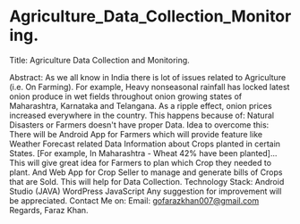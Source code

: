 # Agriculture_Data_Collection_Monitoring.
Title: Agriculture Data Collection and Monitoring.

Abstract: 
    As we all know in India there is lot of issues related to Agriculture (i.e. On Farming). For example,  Heavy nonseasonal rainfall has locked latest onion produce in wet fields throughout onion growing states of Maharashtra, Karnataka and Telangana. As a ripple effect, onion prices increased everywhere in the country.
This happens because of:
Natural Disasters or
Farmers doesn't have proper Data.
Idea to overcome this:
There will be Android App for Farmers which will provide feature like Weather Forecast  related Data Information about Crops planted in certain States. [For example, In Maharashtra - Wheat 42% have been planted]... This will give great idea for Farmers to plan which Crop they needed to plant.
And Web App for Crop Seller to manage and generate bills of Crops that are Sold. This will help for Data Collection.
Technology Stack:
Android Studio (JAVA)
WordPress
JavaScript
Any suggestion for improvement will be appreciated.
Contact Me on:
Email: gofarazkhan007@gmail.com
Regards,
    Faraz Khan.
